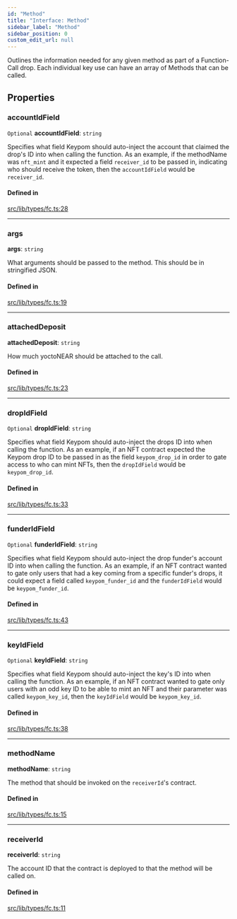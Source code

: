 ```yaml
---
id: "Method"
title: "Interface: Method"
sidebar_label: "Method"
sidebar_position: 0
custom_edit_url: null
---
```


Outlines the information needed for any given method as part of a Function-Call drop. 
Each individual key use can have an array of Methods that can be called.

## Properties

### accountIdField

 `Optional` **accountIdField**: `string`

Specifies what field Keypom should auto-inject the account that claimed the drop's ID into when calling the function.
As an example, if the methodName was `nft_mint` and it expected a field `receiver_id` to be passed in, indicating who should receive the token, then the `accountIdField` would be `receiver_id`.

#### Defined in

[src/lib/types/fc.ts:28](https://github.com/keypom/keypom-js/blob/6117f24/src/lib/types/fc.ts#L28)

___

### args

 **args**: `string`

What arguments should be passed to the method. This should be in stringified JSON.

#### Defined in

[src/lib/types/fc.ts:19](https://github.com/keypom/keypom-js/blob/6117f24/src/lib/types/fc.ts#L19)

___

### attachedDeposit

 **attachedDeposit**: `string`

How much yoctoNEAR should be attached to the call.

#### Defined in

[src/lib/types/fc.ts:23](https://github.com/keypom/keypom-js/blob/6117f24/src/lib/types/fc.ts#L23)

___

### dropIdField

 `Optional` **dropIdField**: `string`

Specifies what field Keypom should auto-inject the drops ID into when calling the function.
As an example, if an NFT contract expected the Keypom drop ID to be passed in as the field `keypom_drop_id` in order to gate access to who can mint NFTs, then the `dropIdField` would be `keypom_drop_id`.

#### Defined in

[src/lib/types/fc.ts:33](https://github.com/keypom/keypom-js/blob/6117f24/src/lib/types/fc.ts#L33)

___

### funderIdField

 `Optional` **funderIdField**: `string`

Specifies what field Keypom should auto-inject the drop funder's account ID into when calling the function.
As an example, if an NFT contract wanted to gate only users that had a key coming from a specific funder's drops, it could expect a field called `keypom_funder_id` and the `funderIdField` would be `keypom_funder_id`.

#### Defined in

[src/lib/types/fc.ts:43](https://github.com/keypom/keypom-js/blob/6117f24/src/lib/types/fc.ts#L43)

___

### keyIdField

 `Optional` **keyIdField**: `string`

Specifies what field Keypom should auto-inject the key's ID into when calling the function.
As an example, if an NFT contract wanted to gate only users with an odd key ID to be able to mint an NFT and their parameter was called `keypom_key_id`, then the `keyIdField` would be `keypom_key_id`.

#### Defined in

[src/lib/types/fc.ts:38](https://github.com/keypom/keypom-js/blob/6117f24/src/lib/types/fc.ts#L38)

___

### methodName

 **methodName**: `string`

The method that should be invoked on the `receiverId`'s contract.

#### Defined in

[src/lib/types/fc.ts:15](https://github.com/keypom/keypom-js/blob/6117f24/src/lib/types/fc.ts#L15)

___

### receiverId

 **receiverId**: `string`

The account ID that the contract is deployed to that the method will be called on.

#### Defined in

[src/lib/types/fc.ts:11](https://github.com/keypom/keypom-js/blob/6117f24/src/lib/types/fc.ts#L11)
